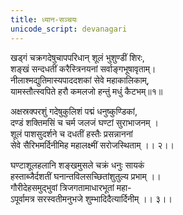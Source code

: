 ```yaml
---
title: ध्यान-सञ्चयः
unicode_script: devanagari
---
```



खड्गं चक्रगदेषुचापपरिधान् शूलं भुशुण्डीं शिरः,  
शङ्खं सन्दधतीं करैस्त्रिनयनां सर्वाङ्गभूषावृताम्।  
नीलाश्मद्युतिमास्यपाददशकां सेवे महाकालिकाम्,  
यामस्तौत्स्वपिते हरौ कमलजो हन्तुं मधुं कैटभम्॥१॥

अक्षस्रक्परशुं गदेषुकुलिशं पद्मं धनुष्कुण्डिकां,  
दण्डं शक्तिमसिं च चर्म जलजं घण्टां सुराभाजनम् ।  
शूलं पाशसुदर्शने च दधतीं हस्तैः प्रसन्नाननां  
सेवे सैरिभमर्दिनीमिह महालक्ष्मीं सरोजस्थिताम् ।। २।।

घण्टाशूलहलानि शङ्खमुसले चक्रं धनुः सायकं  
हस्ताब्जैर्दशतीं घनान्तविलसच्छितांशुतुल्य प्रभाम् ।।  
गौरीदेहसमुद्भुवां त्रिजगतामाधारभूतां महा-  
ऽपूर्वामत्र सरस्वतीमनुभजे शुम्भादिदैत्यार्दिनीम् ।। ३।।
